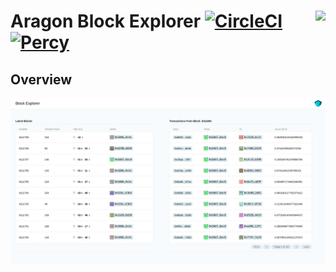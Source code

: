 # Aragon Block Explorer <img align="right" src="https://raw.githubusercontent.com/aragon/design/master/readme-logo.png" height="80px" /> [![CircleCI](https://circleci.com/gh/rperez89/aragon-block-explorer.svg?style=svg)](https://circleci.com/gh/rperez89/aragon-block-explorer) [![Percy](https://percy.io/static/images/percy-badge.svg)](https://percy.io/Rodrigo/aragon-block-explorer)

## Overview

<p align="center">
    <img src="https://raw.githubusercontent.com/rperez89/aragon-block-explorer/master/docs/resources/blockExp.png" width="600" />
</p>
